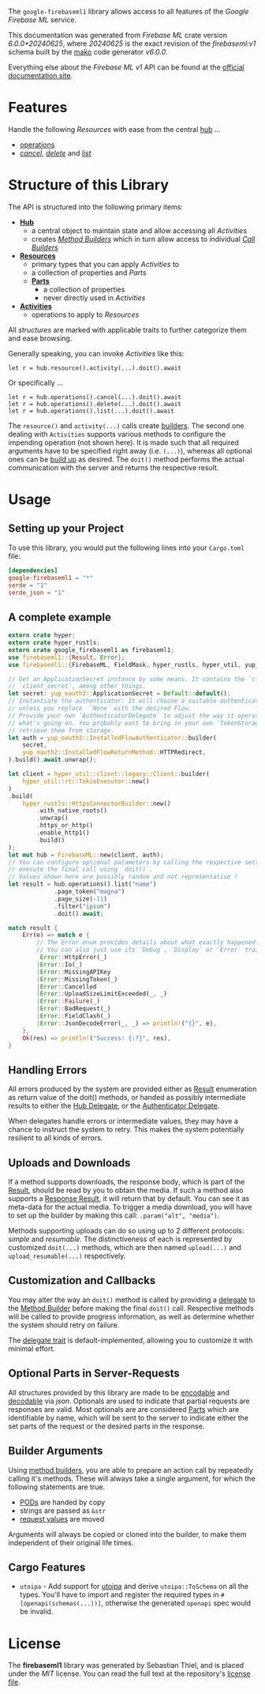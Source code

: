 <!---
DO NOT EDIT !
This file was generated automatically from 'src/generator/templates/api/README.md.mako'
DO NOT EDIT !
-->
The `google-firebaseml1` library allows access to all features of the *Google Firebase ML* service.

This documentation was generated from *Firebase ML* crate version *6.0.0+20240625*, where *20240625* is the exact revision of the *firebaseml:v1* schema built by the [mako](http://www.makotemplates.org/) code generator *v6.0.0*.

Everything else about the *Firebase ML* *v1* API can be found at the
[official documentation site](https://firebase.google.com).
# Features

Handle the following *Resources* with ease from the central [hub](https://docs.rs/google-firebaseml1/6.0.0+20240625/google_firebaseml1/FirebaseML) ...

* [operations](https://docs.rs/google-firebaseml1/6.0.0+20240625/google_firebaseml1/api::Operation)
 * [*cancel*](https://docs.rs/google-firebaseml1/6.0.0+20240625/google_firebaseml1/api::OperationCancelCall), [*delete*](https://docs.rs/google-firebaseml1/6.0.0+20240625/google_firebaseml1/api::OperationDeleteCall) and [*list*](https://docs.rs/google-firebaseml1/6.0.0+20240625/google_firebaseml1/api::OperationListCall)




# Structure of this Library

The API is structured into the following primary items:

* **[Hub](https://docs.rs/google-firebaseml1/6.0.0+20240625/google_firebaseml1/FirebaseML)**
    * a central object to maintain state and allow accessing all *Activities*
    * creates [*Method Builders*](https://docs.rs/google-firebaseml1/6.0.0+20240625/google_firebaseml1/common::MethodsBuilder) which in turn
      allow access to individual [*Call Builders*](https://docs.rs/google-firebaseml1/6.0.0+20240625/google_firebaseml1/common::CallBuilder)
* **[Resources](https://docs.rs/google-firebaseml1/6.0.0+20240625/google_firebaseml1/common::Resource)**
    * primary types that you can apply *Activities* to
    * a collection of properties and *Parts*
    * **[Parts](https://docs.rs/google-firebaseml1/6.0.0+20240625/google_firebaseml1/common::Part)**
        * a collection of properties
        * never directly used in *Activities*
* **[Activities](https://docs.rs/google-firebaseml1/6.0.0+20240625/google_firebaseml1/common::CallBuilder)**
    * operations to apply to *Resources*

All *structures* are marked with applicable traits to further categorize them and ease browsing.

Generally speaking, you can invoke *Activities* like this:

```Rust,ignore
let r = hub.resource().activity(...).doit().await
```

Or specifically ...

```ignore
let r = hub.operations().cancel(...).doit().await
let r = hub.operations().delete(...).doit().await
let r = hub.operations().list(...).doit().await
```

The `resource()` and `activity(...)` calls create [builders][builder-pattern]. The second one dealing with `Activities`
supports various methods to configure the impending operation (not shown here). It is made such that all required arguments have to be
specified right away (i.e. `(...)`), whereas all optional ones can be [build up][builder-pattern] as desired.
The `doit()` method performs the actual communication with the server and returns the respective result.

# Usage

## Setting up your Project

To use this library, you would put the following lines into your `Cargo.toml` file:

```toml
[dependencies]
google-firebaseml1 = "*"
serde = "1"
serde_json = "1"
```

## A complete example

```Rust
extern crate hyper;
extern crate hyper_rustls;
extern crate google_firebaseml1 as firebaseml1;
use firebaseml1::{Result, Error};
use firebaseml1::{FirebaseML, FieldMask, hyper_rustls, hyper_util, yup_oauth2};

// Get an ApplicationSecret instance by some means. It contains the `client_id` and
// `client_secret`, among other things.
let secret: yup_oauth2::ApplicationSecret = Default::default();
// Instantiate the authenticator. It will choose a suitable authentication flow for you,
// unless you replace  `None` with the desired Flow.
// Provide your own `AuthenticatorDelegate` to adjust the way it operates and get feedback about
// what's going on. You probably want to bring in your own `TokenStorage` to persist tokens and
// retrieve them from storage.
let auth = yup_oauth2::InstalledFlowAuthenticator::builder(
    secret,
    yup_oauth2::InstalledFlowReturnMethod::HTTPRedirect,
).build().await.unwrap();

let client = hyper_util::client::legacy::Client::builder(
    hyper_util::rt::TokioExecutor::new()
)
.build(
    hyper_rustls::HttpsConnectorBuilder::new()
        .with_native_roots()
        .unwrap()
        .https_or_http()
        .enable_http1()
        .build()
);
let mut hub = FirebaseML::new(client, auth);
// You can configure optional parameters by calling the respective setters at will, and
// execute the final call using `doit()`.
// Values shown here are possibly random and not representative !
let result = hub.operations().list("name")
             .page_token("magna")
             .page_size(-11)
             .filter("ipsum")
             .doit().await;

match result {
    Err(e) => match e {
        // The Error enum provides details about what exactly happened.
        // You can also just use its `Debug`, `Display` or `Error` traits
         Error::HttpError(_)
        |Error::Io(_)
        |Error::MissingAPIKey
        |Error::MissingToken(_)
        |Error::Cancelled
        |Error::UploadSizeLimitExceeded(_, _)
        |Error::Failure(_)
        |Error::BadRequest(_)
        |Error::FieldClash(_)
        |Error::JsonDecodeError(_, _) => println!("{}", e),
    },
    Ok(res) => println!("Success: {:?}", res),
}

```
## Handling Errors

All errors produced by the system are provided either as [Result](https://docs.rs/google-firebaseml1/6.0.0+20240625/google_firebaseml1/common::Result) enumeration as return value of
the doit() methods, or handed as possibly intermediate results to either the
[Hub Delegate](https://docs.rs/google-firebaseml1/6.0.0+20240625/google_firebaseml1/common::Delegate), or the [Authenticator Delegate](https://docs.rs/yup-oauth2/*/yup_oauth2/trait.AuthenticatorDelegate.html).

When delegates handle errors or intermediate values, they may have a chance to instruct the system to retry. This
makes the system potentially resilient to all kinds of errors.

## Uploads and Downloads
If a method supports downloads, the response body, which is part of the [Result](https://docs.rs/google-firebaseml1/6.0.0+20240625/google_firebaseml1/common::Result), should be
read by you to obtain the media.
If such a method also supports a [Response Result](https://docs.rs/google-firebaseml1/6.0.0+20240625/google_firebaseml1/common::ResponseResult), it will return that by default.
You can see it as meta-data for the actual media. To trigger a media download, you will have to set up the builder by making
this call: `.param("alt", "media")`.

Methods supporting uploads can do so using up to 2 different protocols:
*simple* and *resumable*. The distinctiveness of each is represented by customized
`doit(...)` methods, which are then named `upload(...)` and `upload_resumable(...)` respectively.

## Customization and Callbacks

You may alter the way an `doit()` method is called by providing a [delegate](https://docs.rs/google-firebaseml1/6.0.0+20240625/google_firebaseml1/common::Delegate) to the
[Method Builder](https://docs.rs/google-firebaseml1/6.0.0+20240625/google_firebaseml1/common::CallBuilder) before making the final `doit()` call.
Respective methods will be called to provide progress information, as well as determine whether the system should
retry on failure.

The [delegate trait](https://docs.rs/google-firebaseml1/6.0.0+20240625/google_firebaseml1/common::Delegate) is default-implemented, allowing you to customize it with minimal effort.

## Optional Parts in Server-Requests

All structures provided by this library are made to be [encodable](https://docs.rs/google-firebaseml1/6.0.0+20240625/google_firebaseml1/common::RequestValue) and
[decodable](https://docs.rs/google-firebaseml1/6.0.0+20240625/google_firebaseml1/common::ResponseResult) via *json*. Optionals are used to indicate that partial requests are responses
are valid.
Most optionals are are considered [Parts](https://docs.rs/google-firebaseml1/6.0.0+20240625/google_firebaseml1/common::Part) which are identifiable by name, which will be sent to
the server to indicate either the set parts of the request or the desired parts in the response.

## Builder Arguments

Using [method builders](https://docs.rs/google-firebaseml1/6.0.0+20240625/google_firebaseml1/common::CallBuilder), you are able to prepare an action call by repeatedly calling it's methods.
These will always take a single argument, for which the following statements are true.

* [PODs][wiki-pod] are handed by copy
* strings are passed as `&str`
* [request values](https://docs.rs/google-firebaseml1/6.0.0+20240625/google_firebaseml1/common::RequestValue) are moved

Arguments will always be copied or cloned into the builder, to make them independent of their original life times.

[wiki-pod]: http://en.wikipedia.org/wiki/Plain_old_data_structure
[builder-pattern]: http://en.wikipedia.org/wiki/Builder_pattern
[google-go-api]: https://github.com/google/google-api-go-client

## Cargo Features

* `utoipa` - Add support for [utoipa](https://crates.io/crates/utoipa) and derive `utoipa::ToSchema` on all
the types. You'll have to import and register the required types in `#[openapi(schemas(...))]`, otherwise the
generated `openapi` spec would be invalid.


# License
The **firebaseml1** library was generated by Sebastian Thiel, and is placed
under the *MIT* license.
You can read the full text at the repository's [license file][repo-license].

[repo-license]: https://github.com/Byron/google-apis-rsblob/main/LICENSE.md

